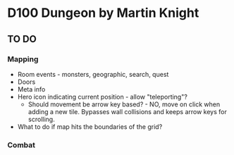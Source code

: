 # D100 Dungeon by Martin Knight

## TO DO

### Mapping

- Room events - monsters, geographic, search, quest
- Doors
- Meta info
- Hero icon indicating current position - allow "teleporting"?
  - Should movement be arrow key based? - NO, move on click when adding a new tile. Bypasses wall collisions and keeps arrow keys for scrolling.
- What to do if map hits the boundaries of the grid?

### Combat
